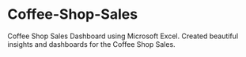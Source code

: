 # Coffee-Shop-Sales
Coffee Shop Sales Dashboard using Microsoft Excel. Created beautiful insights and dashboards for the Coffee Shop Sales.
